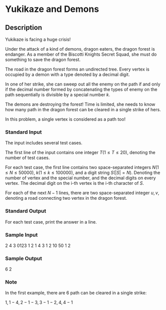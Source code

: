 # Yukikaze and Demons

## Description

Yukikaze is facing a huge crisis!

Under the attack of a kind of demons, dragon eaters, the dragon forest is endanger. As a member of the Biscotti Knights Secret Squad, she must do something to save the dragon forest.

The road in the dragon forest forms an undirected tree. Every vertex is occupied by a demon with a type denoted by a decimal digit.

In one of her strike, she can sweep out all the enemy on the path if and only if the decimal number formed by concatenating the types of enemy on the path sequentially is divisible by a special number $k$.

The demons are destroying the forest! Time is limited, she needs to know how many path in the dragon forest can be cleared in a single strike of hers.

In this problem, a single vertex is considered as a path too!

### Standard Input

The input includes several test cases. 

The first line of the input contains one integer $T(1 \leq T \leq 20)$, denoting the number of test cases.

For each test case, the first line contains two space-separated integers $N(1 \leq N \leq 50000)$, $k(1 \leq k \leq 100000)$, and a digit string $S(|S|=N)$. Denoting the number of vertex and the special number, and the decimal digits on every vertex. The decimal digit on the i-th vertex is the i-th character of $S$.

For each of the next $N-1$ lines, there are two space-separated integer $u,v$, denoting a road connecting two vertex in the dragon forest.

### Standard Output

For each test case, print the answer in a line.

### Sample Input

2
4 3 0123
1 2
1 4
3 1
2 10 50
1 2

### Sample Output

6
2

### Note

In the first example, there are 6 path can be cleared in a single strike:

$1,1-4,2-1-3,3-1-2,4,4-1$